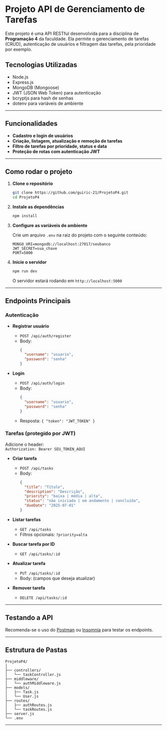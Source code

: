 # Projeto API de Gerenciamento de Tarefas

Este projeto é uma API RESTful desenvolvida para a disciplina de **Programação 4** da faculdade. Ela permite o gerenciamento de tarefas (CRUD), autenticação de usuários e filtragem das tarefas, pela prioridade por exemplo.

## Tecnologias Utilizadas

- Node.js
- Express.js
- MongoDB (Mongoose)
- JWT (JSON Web Token) para autenticação
- bcryptjs para hash de senhas
- dotenv para variáveis de ambiente

---

## Funcionalidades

- **Cadastro e login de usuários**
- **Criação, listagem, atualização e remoção de tarefas**
- **Filtro de tarefas por prioridade, status e data**
- **Proteção de rotas com autenticação JWT**

---

## Como rodar o projeto

1. **Clone o repositório**
   ```bash
   git clone https://github.com/guiric-21/ProjetoP4.git
   cd ProjetoP4
   ```

2. **Instale as dependências**
   ```bash
   npm install
   ```

3. **Configure as variáveis de ambiente**

   Crie um arquivo `.env` na raiz do projeto com o seguinte conteúdo:
   ```
   MONGO_URI=mongodb://localhost:27017/seubanco
   JWT_SECRET=sua_chave
   PORT=5000
   ```

4. **Inicie o servidor**
   ```bash
   npm run dev
   ```
   O servidor estará rodando em `http://localhost:5000`

---

## Endpoints Principais

### Autenticação

- **Registrar usuário**
  - `POST /api/auth/register`
  - Body:
    ```json
    {
      "username": "usuario",
      "password": "senha"
    }
    ```

- **Login**
  - `POST /api/auth/login`
  - Body:
    ```json
    {
      "username": "usuario",
      "password": "senha"
    }
    ```
  - Resposta: `{ "token": "JWT_TOKEN" }`

### Tarefas (protegido por JWT)

Adicione o header:  
`Authorization: Bearer SEU_TOKEN_AQUI`

- **Criar tarefa**
  - `POST /api/tasks`
  - Body:
    ```json
    {
      "title": "Título",
      "description": "Descrição",
      "priority": "baixa | média | alta",
      "status": "não iniciada | em andamento | concluída",
      "dueDate": "2025-07-01"
    }
    ```

- **Listar tarefas**
  - `GET /api/tasks`
  - Filtros opcionais: `?priority=alta`

- **Buscar tarefa por ID**
  - `GET /api/tasks/:id`

- **Atualizar tarefa**
  - `PUT /api/tasks/:id`
  - Body: (campos que deseja atualizar)

- **Remover tarefa**
  - `DELETE /api/tasks/:id`

---

## Testando a API

Recomenda-se o uso do [Postman](https://www.postman.com/) ou [Insomnia](https://insomnia.rest/) para testar os endpoints.

---

## Estrutura de Pastas

```
ProjetoP4/
│
├── controllers/
│   └── taskController.js
├── middleware/
│   └── authMiddleware.js
├── models/
│   ├── Task.js
│   └── User.js
├── routes/
│   ├── authRoutes.js
│   └── taskRoutes.js
├── server.js
└── .env
```

---